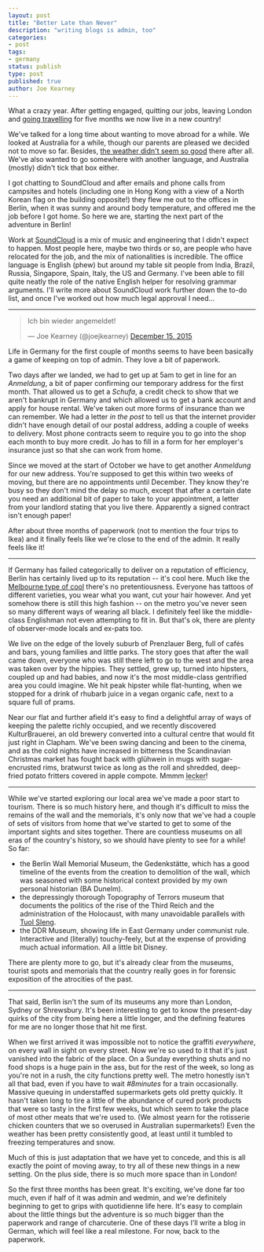 ```yaml
---
layout: post
title: "Better Late than Never"
description: "writing blogs is admin, too"
categories:
- post
tags:
- germany
status: publish
type: post
published: true
author: Joe Kearney
---
```


What a crazy year. After getting engaged, quitting our jobs, leaving London and [going travelling](/honeyment-index) for five months we now live in a new country!

We've talked for a long time about wanting to move abroad for a while. We looked at Australia for a while, though our parents are pleased we decided not to move so far. Besides, [the weather didn't seem so good](/posts/tropical-storm-sydney/) there after all. We've also wanted to go somewhere with another language, and Australia (mostly) didn't tick that box either.

I got chatting to SoundCloud and after emails and phone calls from campsites and hotels (including one in Hong Kong with a view of a North Korean flag on the building opposite!) they flew me out to the offices in Berlin, when it was sunny and around body temperature, and offered me the job before I got home. So here we are, starting the next part of the adventure in Berlin!

Work at [SoundCloud](https://soundcloud.com/joejkearney) is a mix of music and engineering that I didn't expect to happen. Most people here, maybe two thirds or so, are people who have relocated for the job, and the mix of nationalities is incredible. The office language is English (phew) but around my table sit people from India, Brazil, Russia, Singapore, Spain, Italy, the US and Germany. I've been able to fill quite neatly the role of the native English helper for resolving grammar arguments. I'll write more about SoundCloud work further down the to-do list, and once I've worked out how much legal approval I need...

***

<div class="image-border-frame inline-image inline-image-right">
<blockquote class="twitter-tweet" lang="en"><p lang="de" dir="ltr">Ich bin wieder angemeldet!</p>&mdash; Joe Kearney (@joejkearney) <a href="https://twitter.com/joejkearney/status/676713924469878785">December 15, 2015</a></blockquote>
<script async src="//platform.twitter.com/widgets.js" charset="utf-8"></script>
</div>

Life in Germany for the first couple of months seems to have been basically a game of keeping on top of admin. They love a bit of paperwork.

Two days after we landed, we had to get up at 5am to get in line for an _Anmeldung_, a bit of paper confirming our temporary address for the first month. That allowed us to get a _Schufa_, a credit check to show that we aren't bankrupt in Germany and which allowed us to get a bank account and apply for house rental. We've taken out more forms of insurance than we can remember. We had a letter _in the post_ to tell us that the internet provider didn't have enough detail of our postal address, adding a couple of weeks to delivery. Most phone contracts seem to require you to go into the shop each month to buy more credit. Jo has to fill in a form for her employer's insurance just so that she can work from home.

Since we moved at the start of October we have to get another _Anmeldung_ for our new address. You're supposed to get this within two weeks of moving, but there are no appointments until December. They know they're busy so they don't mind the delay so much, except that after a certain date you need an additional bit of paper to take to your appointment, a letter from your landlord stating that you live there. Apparently a signed contract isn't enough paper!

After about three months of paperwork (not to mention the four trips to Ikea) and it finally feels like we're close to the end of the admin. It really feels like it!

***

If Germany has failed categorically to deliver on a reputation of efficiency, Berlin has certainly lived up to its reputation -- it's cool here. Much like the [Melbourne type of cool](/posts/cafe-melbourne/) there's no pretentiousness. Everyone has tattoos of different varieties, you wear what you want, cut your hair however. And yet somehow there is still this high fashion -- on the metro you've never seen so many different ways of wearing all black. I definitely feel like the middle-class Englishman not even attempting to fit in. But that's ok, there are plenty of observer-mode locals and ex-pats too.

We live on the edge of the lovely suburb of Prenzlauer Berg, full of cafés and bars, young families and little parks. The story goes that after the wall came down, everyone who was still there left to go to the west and the area was taken over by the hippies. They settled, grew up, turned into hipsters, coupled up and had babies, and now it's the most middle-class gentrified area you could imagine. We hit peak hipster while flat-hunting, when we stopped for a drink of rhubarb juice in a vegan organic cafe, next to a square full of prams.

Near our flat and further afield it's easy to find a delightful array of ways of keeping the palette richly occupied, and we recently discovered KulturBrauerei, an old brewery converted into a cultural centre that would fit just right in Clapham. We've been swing dancing and been to the cinema, and as the cold nights have increased in bitterness the Scandinavian Christmas market has fought back with glühwein in mugs with sugar-encrusted rims, bratwurst twice as long as the roll and shredded, deep-fried potato fritters covered in apple compote. Mmmm <abbr title="yummy!">lecker</abbr>!

***

While we've started exploring our local area we've made a poor start to tourism. There is so much history here, and though it's difficult to miss the remains of the wall and the memorials, it's only now that we've had a couple of sets of visitors from home that we've started to get to some of the important sights and sites together. There are countless museums on all eras of the country's history, so we should have plenty to see for a while! So far:

* the Berlin Wall Memorial Museum, the Gedenkstätte, which has a good timeline of the events from the creation to demolition of the wall, which was seasoned with some historical context provided by my own personal historian (BA Dunelm).
* the depressingly thorough Topography of Terrors museum that documents the politics of the rise of the Third Reich and the administration of the Holocaust, with many unavoidable parallels with [Tuol Sleng](/posts/tuol-sleng-genocide-museum/).
* the DDR Museum, showing life in East Germany under communist rule. Interactive and (literally) touchy-feely, but at the expense of providing much actual information. All a little bit Disney.

There are plenty more to go, but it's already clear from the museums, tourist spots and memorials that the country really goes in for forensic exposition of the atrocities of the past.

***

That said, Berlin isn't the sum of its museums any more than London, Sydney or Shrewsbury. It's been interesting to get to know the present-day quirks of the city from being here a little longer, and the defining features for me are no longer those that hit me first.

When we first arrived it was impossible not to notice the graffiti _everywhere_, on every wall in sight on every street. Now we're so used to it that it's just vanished into the fabric of the place. On a Sunday everything shuts and no food shops is a huge pain in the ass, but for the rest of the week, so long as you're not in a rush, the city functions pretty well. The metro honestly isn't all that bad, even if you have to wait _#8minutes_ for a train occasionally. Massive queuing in understaffed supermarkets gets old pretty quickly. It hasn't taken long to tire a little of the abundance of cured pork products that were so tasty in the first few weeks, but which seem to take the place of most other meats that we're used to. (We almost yearn for the rotisserie chicken counters that we so overused in Australian supermarkets!) Even the weather has been pretty consistently good, at least until it tumbled to freezing temperatures and snow.

Much of this is just adaptation that we have yet to concede, and this is all exactly the point of moving away, to try all of these new things in a new setting. On the plus side, there is so much more space than in London!

So the first three months has been great. It's exciting, we've done far too much, even if half of it was admin and wedmin, and we're definitely beginning to get to grips with quotidienne life here. It's easy to complain about the little things but the adventure is so much bigger than the paperwork and range of charcuterie. One of these days I'll write a blog in German, which will feel like a real milestone. For now, back to the paperwork.
